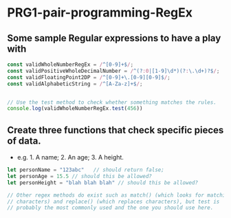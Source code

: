 # PRG1-pair-programming-RegEx


## Some sample Regular expressions to have a play with

```js
const validWholeNumberRegEx = /^[0-9]+$/;
const validPositiveWholeDecimalNumber = /^(?:0|[1-9]\d*)(?:\.\d+)?$/;
const validFloatingPoint2DP = /^[0-9]+\.[0-9][0-9]$/;
const validAlphabeticString = /^[A-Za-z]+$/;


// Use the test method to check whether something matches the rules. 
console.log(validWholeNumberRegEx.test(456))
```

## Create three functions that check specific pieces of data.

* e.g. 1. A name; 2. An age; 3. A height.

```js
let personName = "123abc"   // should return false;
let personAge = 15.5 // should this be allowed?
let personHeight = "blah blah blah" // should this be allowed?

// Other regex methods do exist such as match() (which looks for matching
// characters) and replace() (which replaces characters), but test is 
// probably the most commonly used and the one you should use here.
```
